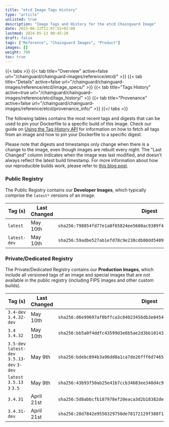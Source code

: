 ```yaml
---
title: "etcd Image Tags History"
type: "article"
unlisted: true
description: "Image Tags and History for the etcd Chainguard Image"
date: 2023-06-22T11:07:52+02:00
lastmod: 2024-05-13 00:45:28
draft: false
tags: ["Reference", "Chainguard Images", "Product"]
images: []
weight: 700
toc: true
---
```


{{< tabs >}}
{{< tab title="Overview" active=false url="/chainguard/chainguard-images/reference/etcd/" >}}
{{< tab title="Details" active=false url="/chainguard/chainguard-images/reference/etcd/image_specs/" >}}
{{< tab title="Tags History" active=true url="/chainguard/chainguard-images/reference/etcd/tags_history/" >}}
{{< tab title="Provenance" active=false url="/chainguard/chainguard-images/reference/etcd/provenance_info/" >}}
{{</ tabs >}}

The following tables contains the most recent tags and digests that can be used to pin your Dockerfile to a specific build of this image. Check our guide on [Using the Tag History API](/chainguard/chainguard-images/using-the-tag-history-api/) for information on how to fetch all tags from an image and how to pin your Dockerfile to a specific digest.

Please note that digests and timestamps only change when there is a change to the image, even though images are rebuilt every night. The "Last Changed" column indicates when the image was last modified, and doesn't always reflect the latest build timestamp. For more information about how our reproducible builds work, please refer to [this blog post](https://www.chainguard.dev/unchained/reproducing-chainguards-reproducible-image-builds).

### Public Registry
The Public Registry contains our **Developer Images**, which typically comprise the `latest*` versions of an image.

| Tag (s)       | Last Changed | Digest                                                                    |
|---------------|--------------|---------------------------------------------------------------------------|
|  `latest`     | May 10th     | `sha256:798054fd77e1a0f65824ee5600ac9389f4caadc001be8f427d94d6d4502cb606` |
|  `latest-dev` | May 10th     | `sha256:59adbe527ab1efd78c9e238cdb80dd5409da678d319d2d297852838926cdb492` |


### Private/Dedicated Registry
The Private/Dedicated Registry contains our **Production Images**, which include all versioned tags of an image and special images that are not available in the public registry (including FIPS images and other custom builds).

| Tag (s)                                      | Last Changed | Digest                                                                    |
|----------------------------------------------|--------------|---------------------------------------------------------------------------|
|  `3.4-dev` `3.4.32-dev`                      | May 10th     | `sha256:d6e99697af0bffca3c84023456db3e0454424b112960cbfb09073918e12e0f26` |
|  `3.4` `3.4.32`                              | May 10th     | `sha256:bb5a0f4ddfc43599d3e6b5ae2d3bb10143b2e55954acdadea4c4c5904c9a4ae4` |
|  `3.5-dev` `latest-dev` `3.5.13-dev` `3-dev` | May 9th      | `sha256:bdebc894b3a96dd8a1ca7de26fff6d746557b5c8bcc7dcc74076be7e56e2d483` |
|  `latest` `3.5.13` `3` `3.5`                 | May 9th      | `sha256:43b93f50ab25e41b7ccb34683ee340d4c98e1b7ac9506e630ea383c3d20ab879` |
|  `3.4.31`                                    | April 21st   | `sha256:5d8abbcfb187978ef20eaca3d2b18382debc0f9e4095113a82136db41e34c04a` |
|  `3.4.31-dev`                                | April 21st   | `sha256:20d7842e9556329750de78172129f388f124a41b10aa679d691d01eec64eecd7` |

